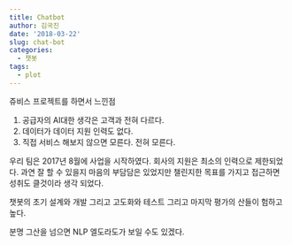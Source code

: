 ```yaml
---
title: Chatbot
author: 김국진
date: '2018-03-22'
slug: chat-bot
categories:
  - 챗봇
tags:
  - plot
---
```


쥬비스 프로젝트를 하면서 느낀점
1. 공급자의 AI대한 생각은 고객과 전혀 다르다.
2. 데이터가 데이터 지원 인력도 없다.
3. 직접 서비스 해보지 않으면 모른다. 전혀 모른다.

우리 팀은 2017년 8월에 사업을 시작하였다.
회사의 지원은 최소의 인력으로 제한되었다.
과연 잘 할 수 있을지 마음의 부담담은 있었지만 챌린지한 목표를
가지고 접근하면 성취도 클것이라 생각 되었다. 

챗봇의 초기 설계와 개발 그리고 고도화와 테스트 그리고 마지막 평가의 산들이 험하고 높다.

분명 그산을 넘으면 NLP 엘도라도가 보일 수도 있겠다.